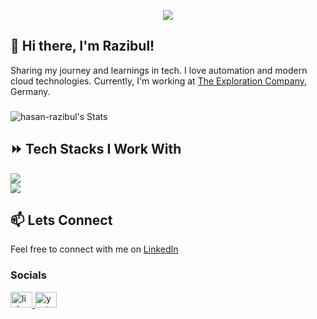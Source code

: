 <p align="center">
  <!-- Typing SVG by DenverCoder1 - https://github.com/DenverCoder1/readme-typing-svg -->
  <a href="https://github.com/DenverCoder1/readme-typing-svg">
    <img src="https://readme-typing-svg.demolab.com/?lines=Devops%20engineer;3%2B%20years%20of%20coding%20experience;Always%20learning%20new%20things&font=Fira%20Code&center=true&width=440&height=45&color=f75c7e&vCenter=true&pause=1000&size=22" /></a>
</p>

## 👋 Hi there, I'm Razibul!

Sharing my journey and learnings in tech. I love automation and modern cloud technologies.
Currently, I'm working at [The Exploration Company](https://www.exploration.space/nyx), Germany.
<!--
## 🚀 Skills

- <div style="display: flex; align-items: center;"><img alt="CI/CD" src="https://img.shields.io/badge/-CI/CD-05122A?style=flat&logo=github-actions" /> <span style="margin-left: 10px;">Managed pipelines using GitHub Actions and Python.</span></div>
- <div style="display: flex; align-items: center;"><img alt="Cloud Computing" src="https://img.shields.io/badge/-Cloud%20Computing-05122A?style=flat&logo=amazon-aws" /> <span style="margin-left: 10px;">Worked extensively with AWS and Google Cloud.</span></div>
- <div style="display: flex; align-items: center;"><img alt="Kubernetes and Docker" src="https://img.shields.io/badge/-Kubernetes%20|%20Docker-05122A?style=flat&logo=kubernetes" /> <span style="margin-left: 10px;">Managed Kubernetes clusters and Dockerized apps.</span></div>
- <div style="display: flex; align-items: center;"><img alt="Database Management" src="https://img.shields.io/badge/-Database%20Management-05122A?style=flat&logo=mysql" /> <span style="margin-left: 10px;">Implemented robust database solutions with AWS RDS.</span></div>
- <div style="display: flex; align-items: center;"><img alt="Infrastructure as Code" src="https://img.shields.io/badge/-Infrastructure%20as%20Code-05122A?style=flat&logo=terraform" /> <span style="margin-left: 10px;">Deployed and maintained infrastructure using Terraform.</span></div>
- <div style="display: flex; align-items: center;"><img alt="Azure Active Directory" src="https://img.shields.io/badge/-Azure%20Active%20Directory-05122A?style=flat&logo=microsoft-azure" /> <span style="margin-left: 10px;">Deployed applications and implemented SSO solutions.</span></div>
- <div style="display: flex; align-items: center;"><img alt="Python" src="https://img.shields.io/badge/-Python-05122A?style=flat&logo=python" /> <span style="margin-left: 10px;">Scripted tasks and developed APIs.</span></div>
- <div style="display: flex; align-items: center;"><img alt="Bash" src="https://img.shields.io/badge/-Bash-05122A?style=flat&logo=gnu-bash" /> <span style="margin-left: 10px;">Used for system administration tasks.</span></div>

-->

###

![hasan-razibul's Stats](https://github-readme-stats-tau-blush.vercel.app/api?username=hasan-razibul&theme=vue-dark&show_icons=true&hide_border=true&include_all_commits=true&rank_icon=github&border_radius=10&custom_title="Growing_Slowly")

## ⏩️ Tech Stacks I Work With
<div align="left">
    <img src="https://skillicons.dev/icons?i=python,aws,terraform,docker,kubernetes,github,githubactions" /><br>
    <img src="https://skillicons.dev/icons?i=linux,prometheus,grafana,mongodb,postgres" /><br>
</div>

## 📫 Lets Connect

Feel free to connect with me on [LinkedIn](https://www.linkedin.com/in/razibul-hasan/)
<h3 align="left"></h3>


### Socials

<div align="left">
  <a href="https://www.linkedin.com/in/razibul-hasan/">
    <img src="https://raw.githubusercontent.com/maurodesouza/profile-readme-generator/master/src/assets/icons/social/linkedin/default.svg" width="35" height="25" alt="linkedin logo"  />
  </a>
  <a href="https://www.youtube.com/channel/devkube/">
    <img src="https://raw.githubusercontent.com/maurodesouza/profile-readme-generator/master/src/assets/icons/social/youtube/default.svg" width="35" height="25" alt="youtube logo"  />
  </a>
</div>

